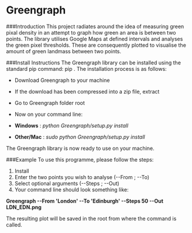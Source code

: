 Greengraph
=============================================

###Introduction
This project radiates around the idea of measuring green pixal density in an attempt to graph how green an area is between two points. The library utilises Google Maps at defined intervals and analyses the green pixel thresholds. These are consequently plotted to visualise the amount of green landmass between two points. 

###Install Instructions
The Greengraph library can be installed using the standard pip command: pip <library>. The installation process is as follows:
- Download Greengraph to your machine
- If the download has been compressed into a zip file, extract
- Go to Greengraph folder root
- Now on your command line: 

- **Windows**    : *python Greengraph/setup.py install*
- **Other/Mac**  : *sudo python Greengraph/setup.py install*

The Greengraph library is now ready to use on your machine.

###Example
To use this programme, please follow the steps:

1. Install
2. Enter the two points you wish to analyse (--From ; --To)
3. Select optional arguments (--Steps ; --Out)
4. Your command line should look something like: 

**Greengraph --From 'London' --To 'Edinburgh' --Steps 50 --Out LDN_EDN.png**

The resulting plot will be saved in the root from where the command is called.